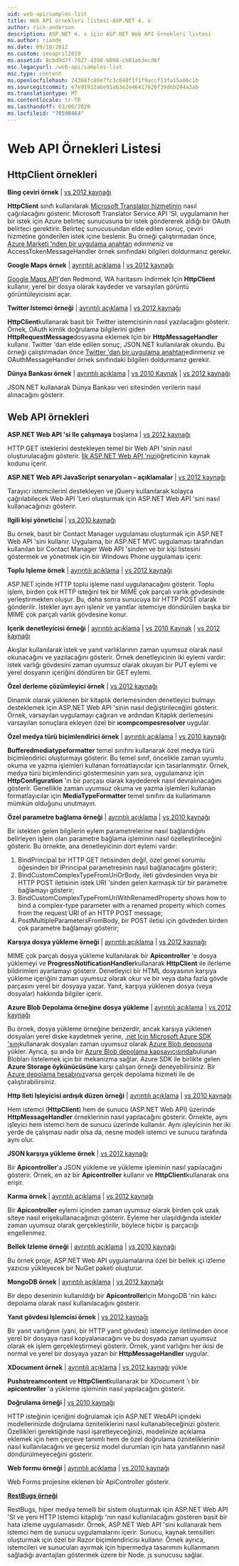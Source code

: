 ```yaml
---
uid: web-api/samples-list
title: Web API örnekleri listesi-ASP.NET 4. x
author: rick-anderson
description: ASP.NET 4. x için ASP.NET Web API örnekleri listesi
ms.author: riande
ms.date: 09/18/2012
ms.custom: seoapril2019
ms.assetid: 8cbd9d7f-7027-4390-b098-cb81a63ecd6f
msc.legacyurl: /web-api/samples-list
msc.type: content
ms.openlocfilehash: 24368fc80e7fc3c840f1f1f9accf13fa15a06c1b
ms.sourcegitcommit: e7e91932a6e91a63e2e46417626f39d6b244a3ab
ms.translationtype: MT
ms.contentlocale: tr-TR
ms.lasthandoff: 03/06/2020
ms.locfileid: "78598464"
---
```

# <a name="web-api-samples-list"></a>Web API Örnekleri Listesi

## <a name="httpclient-samples"></a>HttpClient örnekleri

**Bing çeviri örnek** | [vs 2012 kaynağı](https://github.com/aspnet/samples/blob/master/samples/aspnet/HttpClient/BingTranslateSample)

**HttpClient** sınıfı kullanılarak [Microsoft Translator hizmetinin](https://msdn.microsoft.com/library/ff512419.aspx) nasıl çağrılacağını gösterir. Microsoft Translator Service API 'SI, uygulamanın her bir istek için Azure belirteç sunucusuna bir istek göndererek aldığı bir OAuth belirteci gerektirir. Belirteç sunucusundan elde edilen sonuç, çeviri hizmetine gönderilen istek içine beslenir. Bu örneği çalıştırmadan önce, [Azure Marketi 'nden bir uygulama anahtarı](https://msdn.microsoft.com/library/hh454950.aspx) edinmeniz ve AccessTokenMessageHandler örnek sınıfındaki bilgileri doldurmanız gerekir.

**Google Maps örnek** | [ayrıntılı açıklama](https://blogs.msdn.com/b/henrikn/archive/2012/02/17/downloading-a-google-map-to-local-file.aspx) | [vs 2012 kaynağı](https://github.com/aspnet/samples/blob/master/samples/aspnet/HttpClient/GoogleMapsSample)

[Google Maps API](https://developers.google.com/maps/)'den Redmond, WA haritasını Indirmek Için **HttpClient** kullanır, yerel bir dosya olarak kaydeder ve varsayılan görüntü görüntüleyicisini açar.

**Twitter Istemci örneği** | [ayrıntılı açıklama](https://blogs.msdn.com/b/henrikn/archive/2012/02/16/extending-httpclient-with-oauth-to-access-twitter.aspx) | [vs 2012 kaynağı](https://github.com/aspnet/samples/blob/master/samples/aspnet/HttpClient/TwitterSample)

**HttpClient**kullanarak basit bir Twitter istemcisinin nasıl yazılacağını gösterir. Örnek, OAuth kimlik doğrulama bilgilerini giden **HttpRequestMessage**dosyasına eklemek Için bir **HttpMessageHandler** kullanır. Twitter 'dan elde edilen sonuç, JSON.NET kullanılarak okundu. Bu örneği çalıştırmadan önce [Twitter 'dan bir uygulama anahtarı](https://dev.twitter.com/)edinmeniz ve OAuthMessageHandler örnek sınıfındaki bilgileri doldurmanız gerekir.

**Dünya Bankası örnek** | [ayrıntılı açıklama](https://blogs.msdn.com/b/henrikn/archive/2012/02/16/httpclient-is-here.aspx) | [vs 2010 Kaynak](https://github.com/aspnet/samples/blob/master/samples/aspnet/HttpClient/WorldBankSample/Net40) | [vs 2012 kaynağı](https://github.com/aspnet/samples/blob/master/samples/aspnet/HttpClient/WorldBankSample/Net45)

JSON.NET kullanarak Dünya Bankası veri sitesinden verilerin nasıl alınacağını gösterir.

## <a name="web-api-samples"></a>Web API örnekleri

**ASP.NET Web API 'si Ile çalışmaya** başlama | [vs 2012 kaynağı](overview/getting-started-with-aspnet-web-api/tutorial-your-first-web-api.md)

HTTP GET isteklerini destekleyen temel bir Web API 'sinin nasıl oluşturulacağını gösterir. [İlk ASP.NET Web API 'nizi](overview/getting-started-with-aspnet-web-api/tutorial-your-first-web-api.md)öğreticinin kaynak kodunu içerir.

**ASP.NET Web API JavaScript senaryoları – açıklamalar** | [vs 2012 kaynağı](https://code.msdn.microsoft.com/ASPNET-Web-API-JavaScript-d0d64dd7)

Tarayıcı istemcilerini destekleyen ve jQuery kullanılarak kolayca çağrılabilecek Web API 'Leri oluşturmak için ASP.NET Web API 'sini nasıl kullanacağınızı gösterir.

**Ilgili kişi yöneticisi** | [vs 2010 kaynağı](https://code.msdn.microsoft.com/Contact-Manager-Web-API-0e8e373d)

Bu örnek, basit bir Contact Manager uygulaması oluşturmak için ASP.NET Web API 'sini kullanır. Uygulama, bir ASP.NET MVC uygulaması tarafından kullanılan bir Contact Manager Web API 'sinden ve bir kişi listesini göstermek ve yönetmek için bir Windows Phone uygulaması içerir.

**Toplu Işleme örnek** | [ayrıntılı açıklama](http://trocolate.wordpress.com/2012/07/19/mitigate-issue-260-in-batching-scenario/) | [vs 2012 kaynağı](https://github.com/aspnet/samples/blob/master/samples/aspnet/WebApi/BatchSample)

ASP.NET içinde HTTP toplu işleme nasıl uygulanacağını gösterir. Toplu işlem, birden çok HTTP isteğini tek bir MIME çok parçalı varlık gövdesinde yerleştirmekten oluşur. Bu, daha sonra sunucuya bir HTTP POST olarak gönderilir. İstekler ayrı ayrı işlenir ve yanıtlar istemciye döndürülen başka bir MIME çok parçalı varlık gövdesine konur.

**Içerik denetleyicisi örneği** | [ayrıntılı açıklama](https://blogs.msdn.com/b/henrikn/archive/2012/02/24/async-actions-in-asp-net-web-api.aspx) | [vs 2010 Kaynak](https://github.com/aspnet/samples/blob/master/samples/aspnet/WebApi/ContentControllerSample/Net40) | [vs 2012 kaynağı](https://github.com/aspnet/samples/blob/master/samples/aspnet/WebApi/ContentControllerSample/Net45)

Akışlar kullanılarak istek ve yanıt varlıklarının zaman uyumsuz olarak nasıl okunacağını ve yazılacağını gösterir. Örnek denetleyicinin iki eylemi vardır: istek varlığı gövdesini zaman uyumsuz olarak okuyan bir PUT eylemi ve yerel dosyanın içeriğini döndüren bir GET eylemi.

**Özel derleme çözümleyici örnek** | [vs 2012 kaynağı](https://github.com/aspnet/samples/blob/master/samples/aspnet/WebApi/CustomAssemblyResolverSample)

Dinamik olarak yüklenen bir kitaplık derlemesinden denetleyici bulmayı desteklemek için ASP.NET Web API 'sinin nasıl değiştirileceğini gösterir. Örnek, varsayılan uygulamayı çağıran ve ardından Kitaplık derlemesini varsayılan sonuçlara ekleyen özel bir **ıcompcompesresolver** uygular.

**Özel medya türü biçimlendirici örnek** | [ayrıntılı açıklama](https://blogs.msdn.com/b/henrikn/archive/2012/04/23/using-cookies-with-asp-net-web-api.aspx) | [vs 2010 kaynağı](https://github.com/aspnet/samples/blob/master/samples/aspnet/WebApi/CustomMediaTypeFormatterSample)

**Bufferedmediatypeformatter** temel sınıfını kullanarak özel medya türü biçimlendirici oluşturmayı gösterir. Bu temel sınıf, öncelikle zaman uyumlu okuma ve yazma işlemleri kullanan formatlayıcılar için tasarlanmıştır. Örnek, medya türü biçimlendirici göstermesinin yanı sıra, uygulamanız için **HttpConfiguration** 'ın bir parçası olarak kaydederek nasıl devralınacağını gösterir. Genellikle zaman uyumsuz okuma ve yazma işlemleri kullanan formatlayıcılar için **MediaTypeFormatter** temel sınıfını da kullanmanın mümkün olduğunu unutmayın.

**Özel parametre bağlama örneği** | [ayrıntılı açıklama](https://blogs.msdn.com/b/jmstall/archive/2012/05/11/webapi-parameter-binding-under-the-hood.aspx) | [vs 2010 kaynağı](https://github.com/aspnet/samples/blob/master/samples/aspnet/WebApi/CustomParameterBinding)

Bir istekten gelen bilgilerin eylem parametrelerine nasıl bağlandığını belirleyen işlem olan parametre bağlama işleminin nasıl özelleştirileceğini gösterir. Bu örnekte, ana denetleyicinin dört eylemi vardır:

1. BindPrincipal bir HTTP GET iletisinden değil, özel genel sorumlu öğesinden bir IPrincipal parametresinin nasıl bağlanacağını gösterir;
2. BindCustomComplexTypeFromUriOrBody, ileti gövdesinden veya bir HTTP POST iletisinin istek URI 'sinden gelen karmaşık tür bir parametre bağlamayı gösterir;
3. BindCustomComplexTypeFromUriWithRenamedProperty shows how to bind a complex-type parameter with a renamed property which comes from the request URI of an HTTP POST message;
4. PostMultipleParametersFromBody, bir POST iletisi için gövdeden birden çok parametre bağlamayı gösterir;

**Karşıya dosya yükleme örneği** | [ayrıntılı açıklama](https://blogs.msdn.com/b/henrikn/archive/2012/03/01/file-upload-and-asp-net-web-api.aspx) | [vs 2012 kaynağı](https://github.com/aspnet/samples/tree/master/samples/aspnet/WebApi/FileUploadSample)

MIME çok parçalı dosya yükleme kullanılarak bir **Apicontroller** 'e dosya yüklemeyi ve **ProgressNotificationHandler**kullanarak **HttpClient** ile ilerleme bildirimleri ayarlamayı gösterir. Denetleyici bir HTML dosyasının karşıya yükleme içeriğini zaman uyumsuz olarak okur ve bir veya daha fazla gövde parçasını yerel bir dosyaya yazar. Yanıt, karşıya yüklenen dosya (veya dosyalar) hakkında bilgiler içerir.

**Azure Blob Depolama örneğine dosya yükleme** | [ayrıntılı açıklama](https://blogs.msdn.com/b/yaohuang1/archive/2012/07/02/asp-net-web-api-and-azure-blob-storage.aspx) | [vs 2012 kaynağı](https://github.com/aspnet/samples/tree/master/samples/aspnet/WebApi/AzureBlobsFileUploadSample)

Bu örnek, dosya yükleme örneğine benzerdir, ancak karşıya yüklenen dosyaları yerel diske kaydetmek yerine, [.net Için Microsoft Azure SDK 'sını](https://www.windowsazure.com/develop/net/)kullanarak dosyaları zaman uyumsuz olarak [Azure Blob deposuna](https://docs.microsoft.com/azure/storage/blobs/storage-dotnet-how-to-use-blobs) yükler. Ayrıca, şu anda bir [Azure Blob depolama kapsayıcısında](https://docs.microsoft.com/azure/storage/blobs/storage-dotnet-how-to-use-blobs)bulunan Blobları listelemek için bir mekanizma sağlar. Azure SDK ile birlikte gelen **Azure Storage öykünücüsüne** karşı çalışan örneği deneyebilirsiniz. Bir [Azure depolama hesabınız](https://docs.microsoft.com/azure/storage/blobs/storage-dotnet-how-to-use-blobs)varsa gerçek depolama hizmeti ile de çalıştırabilirsiniz.

**Http Ileti Işleyicisi ardışık düzen örneği** | [ayrıntılı açıklama](https://blogs.msdn.com/b/henrikn/archive/2012/08/07/httpclient-httpclienthandler-and-httpwebrequesthandler.aspx) | [vs 2010 kaynağı](https://github.com/aspnet/samples/tree/master/samples/aspnet/WebApi/HttpMessageHandlerPipelineSample)

Hem istemci (**HttpClient**) hem de sunucu (ASP.NET Web API) üzerinde **HttpMessageHandler** örneklerinin nasıl yapılacağını gösterir. Örnekte, aynı işleyici hem istemci hem de sunucu üzerinde kullanılır. Aynı işleyicinin her iki yerde de çalışması nadir olsa da, nesne modeli istemci ve sunucu tarafında aynı olur.

**JSON karşıya yükleme örnek** | [vs 2012 kaynağı](https://github.com/aspnet/samples/tree/master/samples/aspnet/WebApi/JsonUploadSample)

Bir **Apicontroller**'a JSON yükleme ve yükleme işleminin nasıl yapılacağını gösterir. Örnek, en az bir **Apicontroller** kullanır ve **HttpClient**kullanarak ona erişir.

**Karma örnek** | [ayrıntılı açıklama](https://blogs.msdn.com/b/henrikn/archive/2012/03/03/async-mashups-using-asp-net-web-api.aspx) | [vs 2012 kaynağı](https://github.com/aspnet/samples/tree/master/samples/aspnet/WebApi/MashupSample)

Bir **Apicontroller** eylemi içinden zaman uyumsuz olarak birden çok uzak siteye nasıl erişekullanacağınızı gösterir. Eyleme her ulaşıldığında istekler zaman uyumsuz olarak gerçekleştirilir, böylece hiçbir iş parçacığı engellenmez.

**Bellek Izleme örneği** | [ayrıntılı açıklama](https://blogs.msdn.com/b/roncain/archive/2012/04/12/tracing-in-asp-net-web-api.aspx) | [vs 2010 kaynağı](https://github.com/aspnet/samples/tree/master/samples/aspnet/WebApi/MemoryTracingSample)

Bu örnek proje, ASP.NET Web API uygulamalarına özel bir bellek içi izleme yazıcısı yükleyecek bir NuGet paketi oluşturur.

**MongoDB örnek** | [ayrıntılı açıklama](https://blogs.msdn.com/b/henrikn/archive/2012/02/19/using-web-api-with-mongodb.aspx) | [vs 2012 kaynağı](https://github.com/aspnet/samples/tree/master/samples/aspnet/WebApi/MongoSample)

Bir depo deseninin kullanıldığı bir **Apicontroller**Için MongoDB 'nin kalıcı depolama olarak nasıl kullanılacağını gösterir.

**Yanıt gövdesi Işlemcisi örnek** | [vs 2012 kaynağı](https://github.com/aspnet/samples/tree/master/samples/aspnet/WebApi/ResponseEntityProcessorSample)

Bir yanıt varlığının (yani, bir HTTP yanıt gövdesi) istemciye iletilmeden önce yerel bir dosyaya nasıl kopyalanacağını ve bu dosyada zaman uyumsuz olarak ek işlem gerçekleştirmeyi gösterir. Örnek, yanıt varlığını her ikisi de normal ve yerel bir dosyaya yazan bir **HttpMessageHandler** uygular.

**XDocument örnek** | [ayrıntılı açıklama](https://blogs.msdn.com/b/henrikn/archive/2012/02/17/push-and-pull-streams-using-httpclient.aspx) | [vs 2012 kaynağı](https://github.com/aspnet/samples/tree/master/samples/aspnet/WebApi/UploadXDocumentSample) yükle

**Pushstreamcontent** ve **HttpClient**kullanarak bir XDocument 'ı bir **apicontroller** 'a yükleme işleminin nasıl yapılacağını gösterir.

**Doğrulama örneği** | [vs 2010 kaynağı](https://github.com/aspnet/samples/tree/master/samples/aspnet/WebApi/ValidationSample)

HTTP isteğinin içeriğini doğrulamak için ASP.NET WebAPI içindeki modellerinizde doğrulama özniteliklerini nasıl kullanabileceğinizi gösterir. Özellikleri gerektiğinde nasıl işaretleyeceğinizi, modelinize açıklama eklemek için hem çerçeve tanımlı hem de özel doğrulama özniteliklerinin nasıl kullanılacağını ve geçersiz model durumları için hata yanıtlarının nasıl döndürülmeyeceğini gösterir.

**Web formu örneği** | [ayrıntılı açıklama](https://blogs.msdn.com/b/henrikn/archive/2012/02/23/using-asp-net-web-api-with-asp-net-web-forms.aspx) | [vs 2010 kaynağı](https://github.com/aspnet/samples/tree/master/samples/aspnet/WebApi/WebFormSample)

Web Forms projesine eklenen bir ApiController gösterir.

**[RestBugs örneği](https://github.com/howarddierking/RestBugs)**

RestBugs, hiper medya temelli bir sistem oluşturmak için ASP.NET Web API 'SI ve yeni HTTP Istemci kitaplığı 'nın nasıl kullanılacağını gösteren basit bir hata izleme uygulamasıdır. Örnek, ASP.NET Web API 'sini kullanarak hem istemci hem de sunucu uygulamalarını içerir. Sunucu, kaynak temsilleri oluşturmak için özel bir Razor biçimlendiricisi kullanır. Örnek ayrıca, istemcileri ve sunucuları ayırmak için hipermedya tasarımını kullanmanın sağladığı avantajları göstermek üzere bir Node. js sunucusu sağlar.

